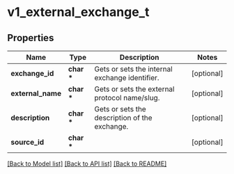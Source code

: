# v1_external_exchange_t

## Properties
Name | Type | Description | Notes
------------ | ------------- | ------------- | -------------
**exchange_id** | **char \*** | Gets or sets the internal exchange identifier. | [optional] 
**external_name** | **char \*** | Gets or sets the external protocol name/slug. | [optional] 
**description** | **char \*** | Gets or sets the description of the exchange. | [optional] 
**source_id** | **char \*** |  | [optional] 

[[Back to Model list]](../README.md#documentation-for-models) [[Back to API list]](../README.md#documentation-for-api-endpoints) [[Back to README]](../README.md)


